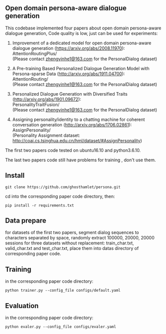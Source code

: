 
## Open domain persona-aware dialogue generation

This codebase implemented four papers about open domain persona-aware dialogue generation, Code quality is low, just can be used for experiments:

1. Improvement of a dedicated model for open domain persona-aware dialogue generation (https://arxiv.org/abs/2008.11970): <br />
AttentionRoutingPlus/<br />
(Please contact zhengyinhe1@163.com for the PersonalDialog dataset)

2. A Pre-training Based Personalized Dialogue Generation Model with Persona-sparse Data (http://arxiv.org/abs/1911.04700): <br />
AttentionRouting/<br />
(Please contact zhengyinhe1@163.com for the PersonalDialog dataset)

3. Personalized Dialogue Generation with Diversified Traits (http://arxiv.org/abs/1901.09672): <br />
PersonalityTraitFusion/<br />
(Please contact zhengyinhe1@163.com for the PersonalDialog dataset)

4. Assigning personality/identity to a chatting machine for coherent conversation generation (http://arxiv.org/abs/1706.02861): <br />
AssignPersonality/<br />
(Personality Assignment dataset: http://coai.cs.tsinghua.edu.cn/hml/dataset/#AssignPersonality)

The first two papers code tested on ubuntu16.10 and python3.6.10.

The last two papers code still have problems for training , don't use them. 


## Install

`git clone https://github.com/ghosthamlet/persona.git`

cd into the corresponding paper code directory, then:

`pip install -r requirements.txt`


## Data prepare

for datasets of the first two papers, segment dialog sequences to characters separated by space, randomly extract 100000, 20000, 20000 sessions for three datasets without replacement: train_char.txt, valid_char.txt and test_char.txt, place them into datas directory of corresponding paper code.


## Training

in the corresponding paper code directory:

`python trainer.py --config_file configs/default.yaml`


## Evaluation 

in the corresponding paper code directory:

`python evaler.py --config_file configs/evaler.yaml`
